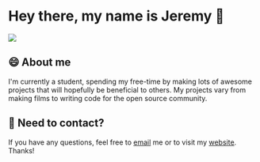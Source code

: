 # Hey there, my name is Jeremy 👋

![](https://github.com/jeremygautama/jeremygautama/blob/master/thisisjeremypage.jpg?raw=true)

## 😄 About me
I'm currently a student, spending my free-time by making lots of awesome projects that will hopefully be beneficial to others. My projects vary from making films to writing code for the open source community. 

## 🥨 Need to contact?
If you have any questions, feel free to [email](jgautama7@gmail.com) me or to visit my [website](https://jeremygautama.github.io). Thanks!

